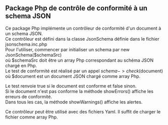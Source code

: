 ## Package Php de contrôle de conformité à un schema JSON

Ce package Php implémente un contrôleur de conformité d'un document à un schema JSON.  
Ce contrôleur est défini dans la classe JsonSchema définie dans le fichier jsonschema.inc.php  
Pour l'utiliser, commencer par initialiser un schema par new JsonSchema($schemaSrc)  
où $schemaSrc doit être un array Php correspondant au schéma JSON chargé en Php.  
Le test de conformité est réalisé par un appel $schema->check($document)  
où $document est un document JSON chargé comme array Php.  

Le test renvoie true si le document est conforme et false sinon.  
Si le document n'est pas conforme la méthode showErrors() affiche les erreurs de conformité.  
Dans tous les cas, la méthode showWarnings() affiche les alertes.  

Ce contrôleur peut être utilisé avec des fichiers Yaml.
Il suffit de charger le fichier comme array Php.
